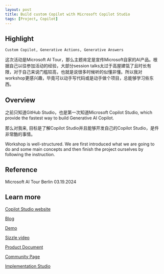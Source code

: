 ```yaml
---
layout: post
title: Build custom Copilot with Microsoft Copilot Studio
tags: [Project, Copilot]
---
```


## Highlight 

```text
Custom Copilot, Generative Actions, Generative Answers
```

这次活动是Microsoft AI Tour，那么主题肯定是宣传Microsoft自家的AI产品。根据自己以往参加活动的经验，大部分session talks太过于高屋建瓴了且时长有限，对于自己来说门槛较高，也就是说很多时候听的似懂非懂。所以我对workshop更感兴趣，毕竟可以动手写代码或是动手做个项目，总能够学习些东西。

## Overview

之前只知道GitHub Studio，也是第一次知道Microsoft Copilot Studio, which provide the fastest way to build Generative AI Copilot.

那么对我来, 目标是了解Copilot Studio并且能够开发自己的Copilot Studio，是件非常酷的事情。

Workshop is well-structured. We are first introduced what we are going to do and some main concepts and then finish the project ourselves by following the instruction.









## Reference

Microsoft AI Tour Berlin 03.19.2024

## Learn more

[Copilot Studio website](aka.ms/copilotstudio)

[Blog](aka.ms/copilotstudioblog)

[Demo](aka.ms/copilotstudiodemo)

[Sizzle video](aka.ms/copilotstudiosizzle)

[Product Document](aka.ms/copilotstudiodocs)

[Community Page](aka.ms/copilotstudiocommunity)

[Implementation Studio](aka.ms/CopilotStudioImplenmentationGuide)
